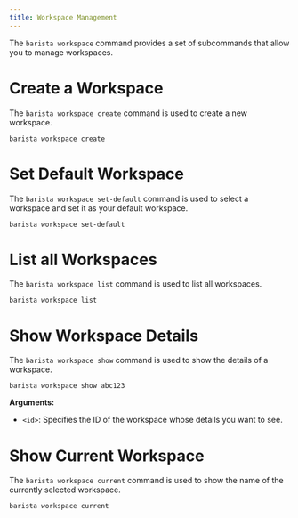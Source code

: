 ```yaml
---
title: Workspace Management
---
```


The `barista workspace` command provides a set of subcommands that allow you to manage workspaces.

# Create a Workspace 

The `barista workspace create` command is used to create a new workspace.

```shell
barista workspace create
```


# Set Default Workspace 

The `barista workspace set-default` command is used to select a workspace and set it as your default workspace.

```shell
barista workspace set-default
```


# List all Workspaces 

The `barista workspace list` command is used to list all workspaces.

```shell
barista workspace list
```


# Show Workspace Details

The `barista workspace show` command is used to show the details of a workspace.

```shell
barista workspace show abc123
```

**Arguments:**

- `<id>`: Specifies the ID of the workspace whose details you want to see.


# Show Current Workspace 

The `barista workspace current` command is used to show the name of the currently selected workspace.

```sh
barista workspace current
```
